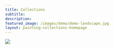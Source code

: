 ```yaml
---
title: Collections
subtitle: 
description: 
featured_image: /images/demo/demo-landscape.jpg
layout: painting-collections-homepage
---
```


![](/website/images/art-supplies/inks.jpg)
